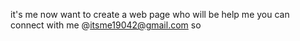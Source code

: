 it's me now want to create a web page who will be help me you can connect with me @itsme19042@gmail.com so 
